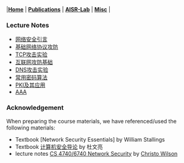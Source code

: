 |[<b>Home</b>](https://hxuhack.github.io/) | [<b>Publications</b>](publication/list) | [<b>AISR-Lab</b>](lab/page) | [<b>Misc</b>](misc/list) |

### Lecture Notes
- [网络安全引言](network_sec/L0-网络安全引言.pptx)
- [基础网络协议攻防](network_sec/L1-基础网络协议攻防.pptx)
- [TCP攻击实验](network_sec/L1Lab-TCP攻击实验.pptx)
- [互联网攻防基础](network_sec/L2-互联网攻防基础.pptx)
- [DNS攻击实验](network_sec/L2Lab-DNS攻击实验.pptx)
- [常用密码算法](network_sec/L3-常用密码算法.pdf)
- [PKI及其应用](network_sec/L4-PKI及其应用.pptx)
- [AAA](network_sec/L5-AAA.pptx)


### Acknowledgement
When preparing the course materials, we have referenced/used the following materials:
- Textbook [Network Security Essentials] by William Stallings
- Textbook [计算机安全导论](https://www.handsonsecurity.net/chinese/) by 杜文亮
- lecture notes [CS 4740/6740 Network Security](https://cbw.sh/6740/index.html) by [Christo Wilson](https://cbw.sh/index.html)

